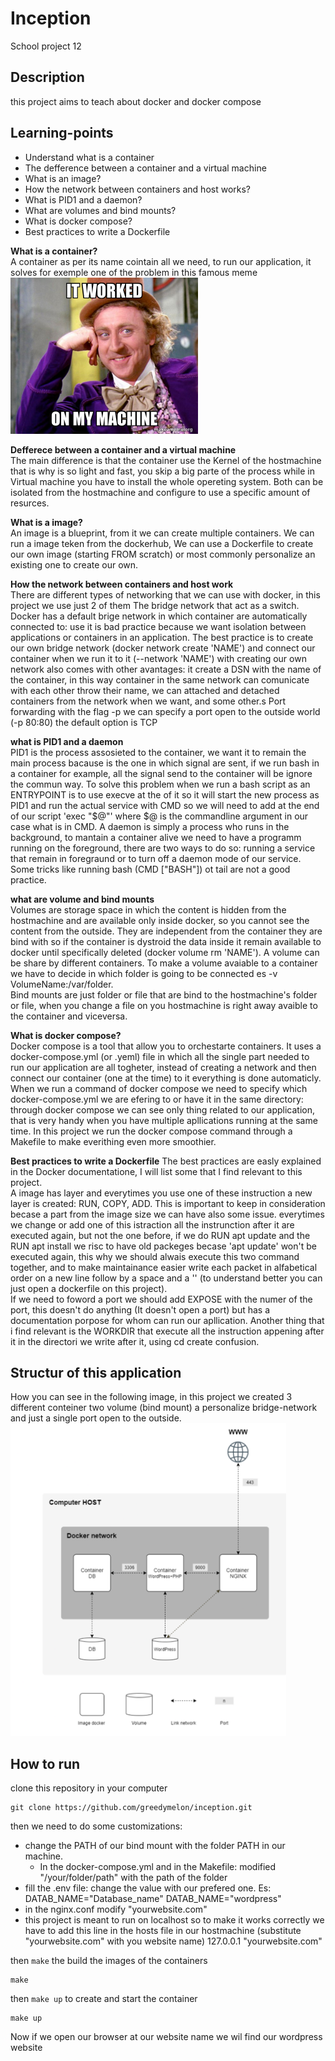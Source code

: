 # **Inception**
School project 12

## **Description**
this project aims to teach about docker and docker compose

## **Learning-points**
- Understand what is a container
- The defference between a container and a virtual machine
- What is an image?
- How the network between containers and host works?
- What is PID1 and a daemon?
- What are volumes and bind mounts?
- What is docker compose?
- Best practices to write a Dockerfile

**What is a container?** <br>
A container as per its name cointain all we need, to run our application, it solves for exemple one of the problem in this famous meme
<img src="https://github.com/greedymelon/inception/blob/main/images/memes.jpeg" height="250"/><br>

**Defferece between a container and a virtual machine** <br>
The main difference is that the container use the Kernel of the hostmachine that is why is so light and fast, you skip a big parte of the process while in Virtual machine you have to install the whole opereting system. Both can be isolated from the hostmachine and configure to use a specific amount of resurces. <br>

**What is a image?** <br>
An image is a blueprint, from it we can create multiple containers. We can run a image teken from the dockerhub, We can use a Dockerfile to create our own image (starting FROM scratch) or most commonly personalize an existing one to create our own. <br>

**How the network between containers and host work** <br>
There are different types of networking that we can use with docker, in this project we use just 2 of them
The bridge network that act as a switch.
Docker has a default brige network in which container are automatically connected to: use it is bad practice because we want isolation between applications or containers in an application. The best practice is to create our own bridge network (docker network create 'NAME') and connect our container when we run it to it (--network 'NAME') with creating our own network also comes with other avantages: it create a DSN with the name of the container, in this way container in the same network can comunicate with each other throw their name, we can attached and detached containers from the network when we want, and some other.s
Port forwarding with the flag -p we can specify a port open to the outside world (-p 80:80) the default option is TCP <br>

**what is PID1 and a daemon** <br>
PID1 is the process assosieted to the container, we want it to remain the main process bacause is the one in which signal are sent, if we run bash in a container for example, all the signal send to the container will be ignore the commun way. To solve this problem when we run a bash script as an ENTRYPOINT is to use execve at the of it so it will start the new process as PID1 and run the actual service with CMD so we will need to add at the end of our script 'exec "$@"' where $@ is the commandline argument in our case what is in CMD. 
A daemon is simply a process who runs in the background, to mantain a container alive we need to have a programm running on the foreground, there are two ways to do so: running a service that remain in foregraund or to turn off a daemon mode of our service. Some tricks like running bash (CMD ["BASH"]) ot tail are not a good practice. <br>

**what are volume and bind mounts** <br>
Volumes are storage space in which the content is hidden from the hostmachine and are available only inside docker, so you cannot see the content from the outside. They are independent from the container they are bind with so if the container is dystroid the data inside it remain available to docker until specifically deleted (docker volume rm 'NAME'). A volume can be share by different containers. To make a volume avaiable to a container we have to decide in which folder is going to be connected es -v VolumeName:/var/folder. <br>
Bind mounts are just folder or file that are bind to the hostmachine's folder or file, when you change a file on you hostmachine is right away avaible to the container and viceversa.

**What is docker compose?** <br>
Docker compose is a tool that allow you to orchestarte containers. It uses a docker-compose.yml (or .yeml) file in which all the single part needed to run our application are all togheter, instead of creating a network and then connect our container (one at the time) to it everything is done automaticly. When we run a command of docker compose we need to specify which docker-compose.yml we are efering to or have it in the same directory: through docker compose we can see only thing related to our application, that is very handy when you have multiple apllications running at the same time. In this project we run the docker compose command through a Makefile to make everithing even more smoothier.

**Best practices to write a Dockerfile**
The best practices are easly explained in the Docker documentatione, I will list some that I find relevant to this project. <br>
A image has layer and everytimes you use one of these instruction a new layer is created:  RUN, COPY, ADD. This is important to keep in consideration becase a part from the image size we can have also some issue. everytimes we change or add one of this istraction all the instrunction after it are executed again, but not the one before, if we do RUN apt update and the RUN apt install we risc to have old packeges becase 'apt update' won't be executed again, this why we should alwais execute this two command together, and to make maintainance easier  write each packet in alfabetical order on a new line follow by a space and a '\' (to understand better you can just open a dockerfile on this project). <br>
If we need to foword a port we should add EXPOSE with the numer of the port, this doesn't do anything (It doesn't open a port) but has a documentation porpose for whom can run our apllication.
Another thing that i find relevant is the WORKDIR that execute all the instruction appening after it in the directori we write after it, using cd create confusion.

## **Structur of this application**
How you can see in the following image, in this project we created 3 different conteiner two volume (bind mount) a personalize bridge-network and just a single port open to the outside.
<img src="https://github.com/greedymelon/inception/blob/main/images/structure.png" height="500" /><br>

## **How to run**
clone this repository in your computer
```
git clone https://github.com/greedymelon/inception.git

```
then we need to do some customizations: 
- change the PATH of our bind mount with the folder PATH in our machine.
    - In the docker-compose.yml and in the Makefile: modified "/your/folder/path" with the path of the folder
- fill the .env file:
    change the value with our prefered one. Es: DATAB_NAME="Database_name" DATAB_NAME="wordpress"
- in the nginx.conf modify "yourwebsite.com"
- this project is meant to run on localhost so to make it works correctly we have to add this line in the hosts file in our hostmachine
  (substitute "yourwebsite.com" with you website name)
    127.0.0.1  "yourwebsite.com"
  
then ```make``` the build the images of the containers<br>
````
make
````
then ```make up``` to create and start the container<br>
````
make up
````

Now if we open our browser at our website name we wil find our wordpress website

